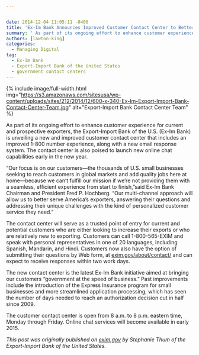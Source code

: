 ```yaml
---


date: 2014-12-04 11:05:11 -0400
title: 'Ex-Im Bank Announces Improved Customer Contact Center to Better Serve U.S. Exporters'
summary: ' As part of its ongoing effort to enhance customer experience for current and prospective exporters, the Export-Import Bank of the U.S. (Ex-Im Bank) is unveiling a new and improved customer contact center that includes an improved 1-800 number experience, along with a new email response system. The'
authors: [lawton-king]
categories:
  - Managing Digital
tag:
  - Ex-Im Bank
  - Export-Import Bank of the United States
  - government contact centers
---
```



{% include image/full-width.html img="https://s3.amazonaws.com/sitesusa/wp-content/uploads/sites/212/2014/12/600-x-340-Ex-Im-Export-Import-Bank-Contact-Center-Team.jpg" alt="Export-Import Bank Contact Center Team" %}

As part of its ongoing effort to enhance customer experience for current and prospective exporters, the Export-Import Bank of the U.S. (Ex-Im Bank) is unveiling a new and improved customer contact center that includes an improved 1-800 number experience, along with a new email response system. The contact center is also poised to launch new online chat capabilities early in the new year.

“Our focus is on our customers—the thousands of U.S. small businesses seeking to reach customers in global markets and add quality jobs here at home—because we can’t fulfill our mission if we’re not providing them with a seamless, efficient experience from start to finish,”said Ex-Im Bank Chairman and President Fred P. Hochberg. “Our multi-channel approach will allow us to better serve America’s  exporters, answering their questions and addressing their unique challenges with the kind of personalized customer service they need.”

The contact center will serve as a trusted point of entry for current and potential customers who are either looking to increase their exports or who are relatively new to exporting. Customers can call 1-800-565-EXIM and speak with personal representatives in one of 20 languages, including Spanish, Mandarin, and Hindi. Customers now also have the option of submitting their questions by Web form, at [exim.gov/about/contact/](http://www.exim.gov/about/contact/) and can expect to receive responses within two work days.

The new contact center is the latest Ex-Im Bank initiative aimed at bringing our customers “government at the speed of business.” Past improvements include the introduction of the Express Insurance program for small businesses and more streamlined application processing, which has seen the number of days needed to reach an authorization decision cut in half since 2009.

The customer contact center is open from 8 a.m. to 8 p.m. eastern time, Monday through Friday. Online chat services will become available in early 2015.

_This post was originally published on [exim.gov](http://www.exim.gov/) by Stephanie Thum of the Export-Import Bank of the United States._